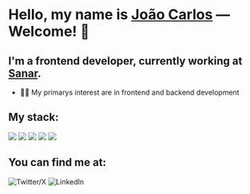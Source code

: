 # Hello, my name is [João Carlos](https://joaocdfarias.github.io/) — Welcome! 👋

## I'm a frontend developer, currently working at [Sanar](https://www.sanar.com/).

- 👨‍🎓 My primarys interest are in frontend and backend development 

## My stack:

<img src="https://img.shields.io/badge/React-61DAFB.svg?style=for-the-badge&logo=React&logoColor=black">
<img src="https://img.shields.io/badge/TypeScript-3178C6.svg?style=for-the-badge&logo=TypeScript&logoColor=white">
<img src="https://img.shields.io/badge/Next.js-000000.svg?style=for-the-badge&logo=nextdotjs&logoColor=white">
<img src="https://img.shields.io/badge/NestJS-E0234E.svg?style=for-the-badge&logo=NestJS&logoColor=white">
<img src="https://img.shields.io/badge/Node.js-339933.svg?style=for-the-badge&logo=nodedotjs&logoColor=white">


## You can find me at:

[<img align="left" alt="Twitter/X" style="margin-right: 4px" src="https://img.shields.io/badge/Twitter-1D9BF0.svg?style=for-the-badge&logo=Twitter&logoColor=white" />][twitter]
[<img align="left" alt="LinkedIn" src="https://img.shields.io/badge/LinkedIn-0A66C2.svg?style=for-the-badge&logo=LinkedIn&logoColor=white" />][linkedin]

<br />

[twitter]: https://www.twitter.com/joaocdfarias
[linkedin]: https://www.linkedin.com/in/joaocdfarias

<br />
